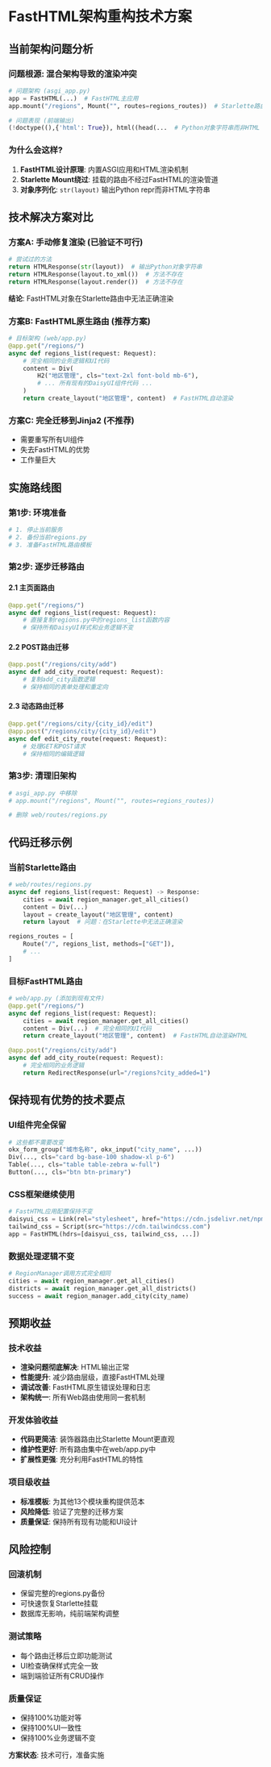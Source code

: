 # FastHTML架构重构技术方案

## 当前架构问题分析

### 问题根源: 混合架构导致的渲染冲突
```python
# 问题架构 (asgi_app.py)
app = FastHTML(...)  # FastHTML主应用
app.mount("/regions", Mount("", routes=regions_routes))  # Starlette路由挂载

# 问题表现 (前端输出)
(!doctype((),{'html': True}), html((head(...  # Python对象字符串而非HTML
```

### 为什么会这样?
1. **FastHTML设计原理**: 内置ASGI应用和HTML渲染机制
2. **Starlette Mount绕过**: 挂载的路由不经过FastHTML的渲染管道
3. **对象序列化**: `str(layout)` 输出Python repr而非HTML字符串

## 技术解决方案对比

### 方案A: 手动修复渲染 (已验证不可行)
```python
# 尝试过的方法
return HTMLResponse(str(layout))  # 输出Python对象字符串
return HTMLResponse(layout.to_xml())  # 方法不存在
return HTMLResponse(layout.render())  # 方法不存在
```
**结论**: FastHTML对象在Starlette路由中无法正确渲染

### 方案B: FastHTML原生路由 (推荐方案)
```python
# 目标架构 (web/app.py)
@app.get("/regions/")
async def regions_list(request: Request):
    # 完全相同的业务逻辑和UI代码
    content = Div(
        H2("地区管理", cls="text-2xl font-bold mb-6"),
        # ... 所有现有的DaisyUI组件代码 ...
    )
    return create_layout("地区管理", content)  # FastHTML自动渲染
```

### 方案C: 完全迁移到Jinja2 (不推荐)
- 需要重写所有UI组件
- 失去FastHTML的优势
- 工作量巨大

## 实施路线图

### 第1步: 环境准备
```python
# 1. 停止当前服务
# 2. 备份当前regions.py
# 3. 准备FastHTML路由模板
```

### 第2步: 逐步迁移路由

#### 2.1 主页面路由
```python
@app.get("/regions/")
async def regions_list(request: Request):
    # 直接复制regions.py中的regions_list函数内容
    # 保持所有DaisyUI样式和业务逻辑不变
```

#### 2.2 POST路由迁移
```python
@app.post("/regions/city/add")
async def add_city_route(request: Request):
    # 复制add_city函数逻辑
    # 保持相同的表单处理和重定向
```

#### 2.3 动态路由迁移
```python
@app.get("/regions/city/{city_id}/edit")
@app.post("/regions/city/{city_id}/edit")
async def edit_city_route(request: Request):
    # 处理GET和POST请求
    # 保持相同的编辑逻辑
```

### 第3步: 清理旧架构
```python
# asgi_app.py 中移除
# app.mount("/regions", Mount("", routes=regions_routes))

# 删除 web/routes/regions.py
```

## 代码迁移示例

### 当前Starlette路由
```python
# web/routes/regions.py
async def regions_list(request: Request) -> Response:
    cities = await region_manager.get_all_cities()
    content = Div(...)
    layout = create_layout("地区管理", content)
    return layout  # 问题：在Starlette中无法正确渲染

regions_routes = [
    Route("/", regions_list, methods=["GET"]),
    # ...
]
```

### 目标FastHTML路由
```python
# web/app.py (添加到现有文件)
@app.get("/regions/")
async def regions_list(request: Request):
    cities = await region_manager.get_all_cities()
    content = Div(...)  # 完全相同的UI代码
    return create_layout("地区管理", content)  # FastHTML自动渲染HTML

@app.post("/regions/city/add")
async def add_city_route(request: Request):
    # 完全相同的业务逻辑
    return RedirectResponse(url="/regions?city_added=1")
```

## 保持现有优势的技术要点

### UI组件完全保留
```python
# 这些都不需要改变
okx_form_group("城市名称", okx_input("city_name", ...))
Div(..., cls="card bg-base-100 shadow-xl p-6")
Table(..., cls="table table-zebra w-full")
Button(..., cls="btn btn-primary")
```

### CSS框架继续使用
```python
# FastHTML应用配置保持不变
daisyui_css = Link(rel="stylesheet", href="https://cdn.jsdelivr.net/npm/daisyui@4.12.10/dist/full.min.css")
tailwind_css = Script(src="https://cdn.tailwindcss.com")
app = FastHTML(hdrs=[daisyui_css, tailwind_css, ...])
```

### 数据处理逻辑不变
```python
# RegionManager调用方式完全相同
cities = await region_manager.get_all_cities()
districts = await region_manager.get_all_districts()
success = await region_manager.add_city(city_name)
```

## 预期收益

### 技术收益
- **渲染问题彻底解决**: HTML输出正常
- **性能提升**: 减少路由层级，直接FastHTML处理
- **调试改善**: FastHTML原生错误处理和日志
- **架构统一**: 所有Web路由使用同一套机制

### 开发体验收益
- **代码更简洁**: 装饰器路由比Starlette Mount更直观
- **维护性更好**: 所有路由集中在web/app.py中
- **扩展性更强**: 充分利用FastHTML的特性

### 项目级收益
- **标准模板**: 为其他13个模块重构提供范本
- **风险降低**: 验证了完整的迁移方案
- **质量保证**: 保持所有现有功能和UI设计

## 风险控制

### 回滚机制
- 保留完整的regions.py备份
- 可快速恢复Starlette挂载
- 数据库无影响，纯前端架构调整

### 测试策略
- 每个路由迁移后立即功能测试
- UI检查确保样式完全一致
- 端到端验证所有CRUD操作

### 质量保证
- 保持100%功能对等
- 保持100%UI一致性
- 保持100%业务逻辑不变

**方案状态**: 技术可行，准备实施